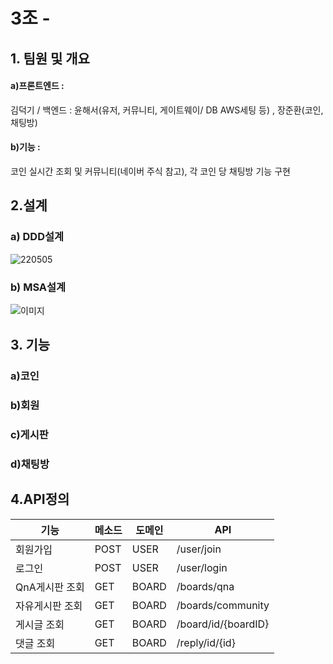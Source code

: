 # 3조 - 

## 1. 팀원 및 개요
#### a)프론트엔드 : 
김덕기 / 백엔드 : 윤해서(유저, 커뮤니티, 게이트웨이/ DB AWS세팅 등) , 장준환(코인, 채팅방)

#### b)기능 : 
코인 실시간 조회 및 커뮤니티(네이버 주식 참고), 각 코인 당 채팅방 기능 구현


## 2.설계
### a) DDD설계
![220505](https://user-images.githubusercontent.com/104835130/169385398-6408d56a-c335-4bcb-8f86-869924856d62.png)

### b) MSA설계
![이미지](https://user-images.githubusercontent.com/104835130/169385576-e256a830-bd72-4518-80a1-495ba482c58c.png)


## 3. 기능
### a)코인
### b)회원
### c)게시판
### d)채팅방


## 4.API정의
|기능|메소드|도메인|API|
|------|----|---|--------------|
|회원가입|POST|USER|/user/join|
|로그인|POST|USER|/user/login|
|QnA게시판 조회|GET|BOARD|/boards/qna|
|자유게시판 조회|GET|BOARD|/boards/community|
|게시글 조회|GET|BOARD|/board/id/{boardID}|
|댓글 조회|GET|BOARD|/reply/id/{id}|
